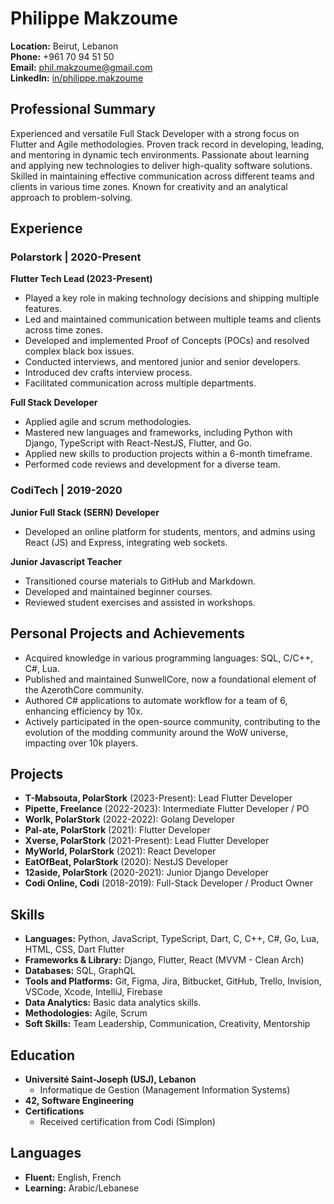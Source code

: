 # Philippe Makzoume

**Location:** Beirut, Lebanon  
**Phone:** +961 70 94 51 50  
**Email:** phil.makzoume@gmail.com  
**LinkedIn:** [in/philippe.makzoume](https://www.linkedin.com/in/philippe.makzoume)

## Professional Summary

Experienced and versatile Full Stack Developer with a strong focus on Flutter and Agile methodologies. Proven track record in developing, leading, and mentoring in dynamic tech environments. Passionate about learning and applying new technologies to deliver high-quality software solutions. Skilled in maintaining effective communication across different teams and clients in various time zones. Known for creativity and an analytical approach to problem-solving.

## Experience

### Polarstork | 2020-Present

**Flutter Tech Lead (2023-Present)**

- Played a key role in making technology decisions and shipping multiple features.
- Led and maintained communication between multiple teams and clients across  time zones.
- Developed and implemented Proof of Concepts (POCs) and resolved complex black box issues.
- Conducted interviews, and mentored junior and senior developers.
- Introduced dev crafts interview process.
- Facilitated communication across multiple departments.

**Full Stack Developer**

- Applied agile and scrum methodologies.
- Mastered new languages and frameworks, including Python with Django, TypeScript with React-NestJS, Flutter, and Go.
- Applied new skills to production projects within a 6-month timeframe.
- Performed code reviews and development for a diverse team.

### CodiTech | 2019-2020
**Junior Full Stack (SERN) Developer**
- Developed an online platform for students, mentors, and admins using React (JS) and Express, integrating web sockets.

**Junior Javascript Teacher**
- Transitioned course materials to GitHub and Markdown.
- Developed and maintained beginner courses.
- Reviewed student exercises and assisted in workshops.

## Personal Projects and Achievements
- Acquired knowledge in various programming languages: SQL, C/C++, C#, Lua.
- Published and maintained SunwellCore, now a foundational element of the AzerothCore community.
- Authored C# applications to automate workflow for a team of 6, enhancing efficiency by 10x.
- Actively participated in the open-source community, contributing to the evolution of the modding community around the WoW universe, impacting over 10k players.

## Projects
- **T-Mabsouta, PolarStork** (2023-Present): Lead Flutter Developer
- **Pipette, Freelance** (2022-2023): Intermediate Flutter Developer / PO
- **Worlk, PolarStork** (2022-2022): Golang Developer
- **Pal-ate, PolarStork** (2021): Flutter Developer
- **Xverse, PolarStork** (2021-Present): Lead Flutter Developer
- **MyWorld, PolarStork** (2021): React Developer
- **EatOfBeat, PolarStork** (2020): NestJS Developer
- **12aside, PolarStork** (2020-2021): Junior Django Developer
- **Codi Online, Codi** (2018-2019): Full-Stack Developer / Product Owner
  
## Skills
- **Languages:** Python, JavaScript, TypeScript, Dart, C, C++, C#, Go, Lua, HTML, CSS, Dart Flutter
- **Frameworks & Library:** Django, Flutter, React (MVVM - Clean Arch)
- **Databases:** SQL, GraphQL
- **Tools and Platforms:** Git, Figma, Jira, Bitbucket, GitHub, Trello, Invision, VSCode, Xcode, IntelliJ, Firebase
- **Data Analytics:** Basic data analytics skills.
- **Methodologies:** Agile, Scrum
- **Soft Skills:** Team Leadership, Communication, Creativity, Mentorship

## Education

- **Université Saint-Joseph (USJ), Lebanon**
  - Informatique de Gestion (Management Information Systems)
- **42, Software Engineering**
- **Certifications**
  - Received certification from Codi (Simplon)

## Languages

- **Fluent:** English, French
- **Learning:** Arabic/Lebanese
